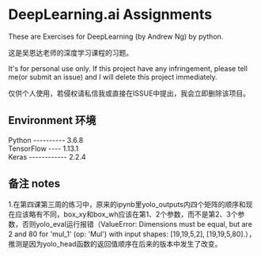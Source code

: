 # DeepLearning.ai Assignments
These are Exercises for DeepLearning (by Andrew Ng) by python.



这是吴恩达老师的深度学习课程的习题。



It's for personal use only. If this project have any infringement, please tell me(or submit an issue) and I will delete this project immediately.



仅供个人使用，若侵权请私信我或直接在ISSUE中提出，我会立即删除该项目。



## Environment 环境
Python ---------- 3.6.8  
TensorFlow ---- 1.13.1  
Keras ------------ 2.2.4

## 备注 notes
1.在第四课第三周的练习中，原来的ipynb里yolo_outputs内四个矩阵的顺序和现在应该略有不同，box_xy和box_wh应该在第1、2个参数，而不是第2、3个参数，否则yolo_eval运行报错（ValueError: Dimensions must be equal, but are 2 and 80 for 'mul_1' (op: 'Mul') with input shapes: [19,19,5,2], [19,19,5,80].），推测是因为yolo_head函数的返回值顺序在后来的版本中发生了改变。
<br>



